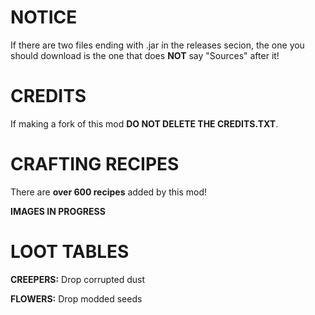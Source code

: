 # NOTICE

If there are two files ending with .jar in the releases secion, the one you should download is the one that does **NOT** say "Sources" after it!


# CREDITS

If making a fork of this mod **DO NOT DELETE THE CREDITS.TXT**.

# CRAFTING RECIPES

There are **over 600 recipes** added by this mod!

**IMAGES IN PROGRESS**

# LOOT TABLES

**CREEPERS:**
Drop corrupted dust

**FLOWERS:**
Drop modded seeds
